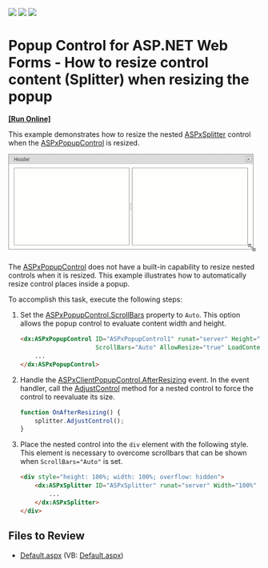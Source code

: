 <!-- default badges list -->
![](https://img.shields.io/endpoint?url=https://codecentral.devexpress.com/api/v1/VersionRange/128565014/13.1.4%2B)
[![](https://img.shields.io/badge/Open_in_DevExpress_Support_Center-FF7200?style=flat-square&logo=DevExpress&logoColor=white)](https://supportcenter.devexpress.com/ticket/details/E3559)
[![](https://img.shields.io/badge/📖_How_to_use_DevExpress_Examples-e9f6fc?style=flat-square)](https://docs.devexpress.com/GeneralInformation/403183)
<!-- default badges end -->

# Popup Control for ASP.NET Web Forms - How to resize control content (Splitter) when resizing the popup
<!-- run online -->
**[[Run Online]](https://codecentral.devexpress.com/128565014/)**
<!-- run online end -->

This example demonstrates how to resize the nested [ASPxSplitter](https://docs.devexpress.com/AspNet/DevExpress.Web.ASPxSplitter) control when the [ASPxPopupControl](https://docs.devexpress.com/AspNet/DevExpress.Web.ASPxPopupControl) is resized.

![Popup resizing](popup-resizing.gif)

The [ASPxPopupControl](https://docs.devexpress.com/AspNet/DevExpress.Web.ASPxPopupControl) does not have a built-in capability to resize nested controls when it is resized. This example illustrates how to automatically resize control places inside a popup. 

To accomplish this task, execute the following steps:

1. Set the [ASPxPopupControl.ScrollBars](https://docs.devexpress.com/AspNet/DevExpress.Web.ASPxPopupControlBase.ScrollBars) property to `Auto`. This option allows the popup control to evaluate content width and height.
    ```html
    <dx:ASPxPopupControl ID="ASPxPopupControl1" runat="server" Height="500px" Width="500px" 
                         ScrollBars="Auto" AllowResize="true" LoadContentViaCallback="OnFirstShow">
        ...
    </dx:ASPxPopupControl>
    ```
2. Handle the [ASPxClientPopupControl.AfterResizing](https://docs.devexpress.com/AspNet/js-ASPxClientPopupControlBase.AfterResizing) event. In the event handler, call the [AdjustControl](https://docs.devexpress.com/AspNet/js-ASPxClientControl.AdjustControl) method for a nested control to force the control to reevaluate its size.
    ```js
    function OnAfterResizing() {
        splitter.AdjustControl();
    }
    ```
3. Place the nested control into the `div` element with the following style. This element is necessary to overcome scrollbars that can be shown when `ScrollBars="Auto"` is set.
    ```html
    <div style="height: 100%; width: 100%; overflow: hidden">
        <dx:ASPxSplitter ID="ASPxSplitter" runat="server" Width="100%" Height="100%" ClientInstanceName="splitter">
            ...
        </dx:ASPxSplitter>
    </div>
    ```

## Files to Review

* [Default.aspx](./CS/WebSite/Default.aspx) (VB: [Default.aspx](./VB/WebSite/Default.aspx))
